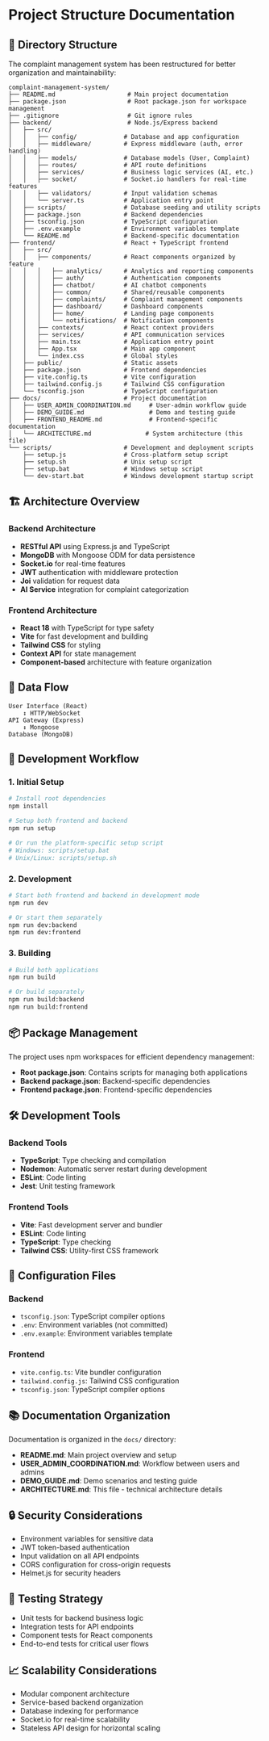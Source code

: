 # Project Structure Documentation

## 📁 Directory Structure

The complaint management system has been restructured for better organization and maintainability:

```
complaint-management-system/
├── README.md                    # Main project documentation
├── package.json                 # Root package.json for workspace management
├── .gitignore                   # Git ignore rules
├── backend/                     # Node.js/Express backend
│   ├── src/
│   │   ├── config/             # Database and app configuration
│   │   ├── middleware/         # Express middleware (auth, error handling)
│   │   ├── models/             # Database models (User, Complaint)
│   │   ├── routes/             # API route definitions
│   │   ├── services/           # Business logic services (AI, etc.)
│   │   ├── socket/             # Socket.io handlers for real-time features
│   │   ├── validators/         # Input validation schemas
│   │   └── server.ts           # Application entry point
│   ├── scripts/                # Database seeding and utility scripts
│   ├── package.json            # Backend dependencies
│   ├── tsconfig.json           # TypeScript configuration
│   ├── .env.example            # Environment variables template
│   └── README.md               # Backend-specific documentation
├── frontend/                   # React + TypeScript frontend
│   ├── src/
│   │   ├── components/         # React components organized by feature
│   │   │   ├── analytics/      # Analytics and reporting components
│   │   │   ├── auth/           # Authentication components
│   │   │   ├── chatbot/        # AI chatbot components
│   │   │   ├── common/         # Shared/reusable components
│   │   │   ├── complaints/     # Complaint management components
│   │   │   ├── dashboard/      # Dashboard components
│   │   │   ├── home/           # Landing page components
│   │   │   └── notifications/  # Notification components
│   │   ├── contexts/           # React context providers
│   │   ├── services/           # API communication services
│   │   ├── main.tsx            # Application entry point
│   │   ├── App.tsx             # Main app component
│   │   └── index.css           # Global styles
│   ├── public/                 # Static assets
│   ├── package.json            # Frontend dependencies
│   ├── vite.config.ts          # Vite configuration
│   ├── tailwind.config.js      # Tailwind CSS configuration
│   └── tsconfig.json           # TypeScript configuration
├── docs/                       # Project documentation
│   ├── USER_ADMIN_COORDINATION.md     # User-admin workflow guide
│   ├── DEMO_GUIDE.md                  # Demo and testing guide
│   ├── FRONTEND_README.md             # Frontend-specific documentation
│   └── ARCHITECTURE.md               # System architecture (this file)
└── scripts/                    # Development and deployment scripts
    ├── setup.js                # Cross-platform setup script
    ├── setup.sh                # Unix setup script
    ├── setup.bat               # Windows setup script
    └── dev-start.bat           # Windows development startup script
```

## 🏗️ Architecture Overview

### Backend Architecture
- **RESTful API** using Express.js and TypeScript
- **MongoDB** with Mongoose ODM for data persistence
- **Socket.io** for real-time features
- **JWT** authentication with middleware protection
- **Joi** validation for request data
- **AI Service** integration for complaint categorization

### Frontend Architecture
- **React 18** with TypeScript for type safety
- **Vite** for fast development and building
- **Tailwind CSS** for styling
- **Context API** for state management
- **Component-based** architecture with feature organization

## 🔄 Data Flow

```
User Interface (React) 
    ↕ HTTP/WebSocket
API Gateway (Express)
    ↕ Mongoose
Database (MongoDB)
```

## 🚀 Development Workflow

### 1. Initial Setup
```bash
# Install root dependencies
npm install

# Setup both frontend and backend
npm run setup

# Or run the platform-specific setup script
# Windows: scripts/setup.bat
# Unix/Linux: scripts/setup.sh
```

### 2. Development
```bash
# Start both frontend and backend in development mode
npm run dev

# Or start them separately
npm run dev:backend
npm run dev:frontend
```

### 3. Building
```bash
# Build both applications
npm run build

# Or build separately
npm run build:backend
npm run build:frontend
```

## 📦 Package Management

The project uses npm workspaces for efficient dependency management:

- **Root package.json**: Contains scripts for managing both applications
- **Backend package.json**: Backend-specific dependencies
- **Frontend package.json**: Frontend-specific dependencies

## 🛠️ Development Tools

### Backend Tools
- **TypeScript**: Type checking and compilation
- **Nodemon**: Automatic server restart during development
- **ESLint**: Code linting
- **Jest**: Unit testing framework

### Frontend Tools
- **Vite**: Fast development server and bundler
- **ESLint**: Code linting
- **TypeScript**: Type checking
- **Tailwind CSS**: Utility-first CSS framework

## 🔧 Configuration Files

### Backend
- `tsconfig.json`: TypeScript compiler options
- `.env`: Environment variables (not committed)
- `.env.example`: Environment variables template

### Frontend
- `vite.config.ts`: Vite bundler configuration
- `tailwind.config.js`: Tailwind CSS configuration
- `tsconfig.json`: TypeScript compiler options

## 📚 Documentation Organization

Documentation is organized in the `docs/` directory:

- **README.md**: Main project overview and setup
- **USER_ADMIN_COORDINATION.md**: Workflow between users and admins
- **DEMO_GUIDE.md**: Demo scenarios and testing guide
- **ARCHITECTURE.md**: This file - technical architecture details

## 🔒 Security Considerations

- Environment variables for sensitive data
- JWT token-based authentication
- Input validation on all API endpoints
- CORS configuration for cross-origin requests
- Helmet.js for security headers

## 🧪 Testing Strategy

- Unit tests for backend business logic
- Integration tests for API endpoints
- Component tests for React components
- End-to-end tests for critical user flows

## 📈 Scalability Considerations

- Modular component architecture
- Service-based backend organization
- Database indexing for performance
- Socket.io for real-time scalability
- Stateless API design for horizontal scaling
